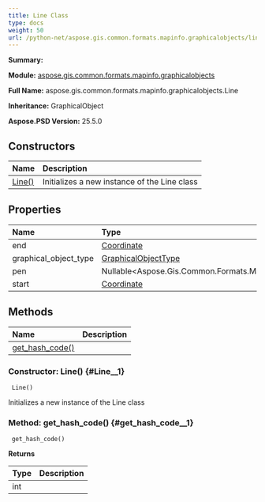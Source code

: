 ```yaml
---
title: Line Class
type: docs
weight: 50
url: /python-net/aspose.gis.common.formats.mapinfo.graphicalobjects/line/
---
```


**Summary:** 

**Module:** [aspose.gis.common.formats.mapinfo.graphicalobjects](/psd/python-net/aspose.gis.common.formats.mapinfo.graphicalobjects/)

**Full Name:** aspose.gis.common.formats.mapinfo.graphicalobjects.Line

**Inheritance:** GraphicalObject

**Aspose.PSD Version:** 25.5.0

## **Constructors**
| **Name** | **Description** |
| :- | :- |
| [Line()](#Line__1) | Initializes a new instance of the Line class |
## **Properties**
| **Name** | **Type** | **Access** | **Description** |
| :- | :- | :- | :- |
| end | [Coordinate](/psd/python-net/aspose.gis.common/coordinate) | r/w |    |
| graphical_object_type | [GraphicalObjectType](/psd/python-net/aspose.gis.common.formats.mapinfo.graphicalobjects/graphicalobjecttype) | r |    |
| pen | Nullable<Aspose.Gis.Common.Formats.MapInfo.Styling.Pen> | r/w |    |
| start | [Coordinate](/psd/python-net/aspose.gis.common/coordinate) | r/w |    |
## **Methods**
| **Name** | **Description** |
| :- | :- |
| [get_hash_code()](#get_hash_code__1) |    |


### Constructor: Line() {#Line__1}


```
 Line() 
```

Initializes a new instance of the Line class

### Method: get_hash_code() {#get_hash_code__1}


```
 get_hash_code() 
```

  

**Returns**

| Type | Description |
| :- | :- |
| int |  |


